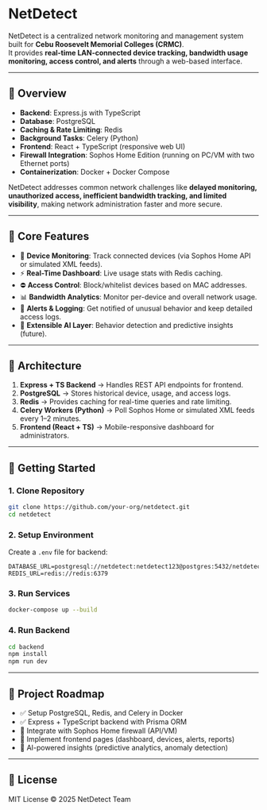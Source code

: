 # NetDetect

NetDetect is a centralized network monitoring and management system built for **Cebu Roosevelt Memorial Colleges (CRMC)**.  
It provides **real-time LAN-connected device tracking, bandwidth usage monitoring, access control, and alerts** through a web-based interface.

---

## 🔹 Overview

- **Backend**: Express.js with TypeScript  
- **Database**: PostgreSQL  
- **Caching & Rate Limiting**: Redis  
- **Background Tasks**: Celery (Python)  
- **Frontend**: React + TypeScript (responsive web UI)  
- **Firewall Integration**: Sophos Home Edition (running on PC/VM with two Ethernet ports)  
- **Containerization**: Docker + Docker Compose  

NetDetect addresses common network challenges like **delayed monitoring, unauthorized access, inefficient bandwidth tracking, and limited visibility**, making network administration faster and more secure.

---

## 🔹 Core Features

- 📡 **Device Monitoring**: Track connected devices (via Sophos Home API or simulated XML feeds).  
- ⚡ **Real-Time Dashboard**: Live usage stats with Redis caching.  
- ⛔ **Access Control**: Block/whitelist devices based on MAC addresses.  
- 📊 **Bandwidth Analytics**: Monitor per-device and overall network usage.  
- 🚨 **Alerts & Logging**: Get notified of unusual behavior and keep detailed access logs.  
- 🧠 **Extensible AI Layer**: Behavior detection and predictive insights (future).  

---

## 🔹 Architecture

1. **Express + TS Backend** → Handles REST API endpoints for frontend.  
2. **PostgreSQL** → Stores historical device, usage, and access logs.  
3. **Redis** → Provides caching for real-time queries and rate limiting.  
4. **Celery Workers (Python)** → Poll Sophos Home or simulated XML feeds every 1–2 minutes.  
5. **Frontend (React + TS)** → Mobile-responsive dashboard for administrators.  

---

## 🔹 Getting Started

### 1. Clone Repository
```bash
git clone https://github.com/your-org/netdetect.git
cd netdetect
```

### 2. Setup Environment
Create a `.env` file for backend:
```env
DATABASE_URL=postgresql://netdetect:netdetect123@postgres:5432/netdetect_db
REDIS_URL=redis://redis:6379
```

### 3. Run Services
```bash
docker-compose up --build
```

### 4. Run Backend
```bash
cd backend
npm install
npm run dev
```

---

## 🔹 Project Roadmap

- ✅ Setup PostgreSQL, Redis, and Celery in Docker  
- ✅ Express + TypeScript backend with Prisma ORM  
- 🔄 Integrate with Sophos Home firewall (API/VM)  
- 🔄 Implement frontend pages (dashboard, devices, alerts, reports)  
- 🔮 AI-powered insights (predictive analytics, anomaly detection)  

---

## 📜 License

MIT License © 2025 NetDetect Team

